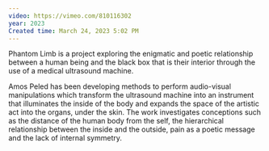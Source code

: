```yaml
---
video: https://vimeo.com/810116302
year: 2023
Created time: March 24, 2023 5:02 PM
---
```

Phantom Limb is a project exploring the enigmatic and poetic relationship between a human being and the black box that is their interior through the use of a medical ultrasound machine.

Amos Peled has been developing methods to perform audio-visual manipulations which transform the ultrasound machine into an instrument that illuminates the inside of the body and expands the space of the artistic act into the organs, under the skin. The work investigates conceptions such as the distance of the human body from the self, the hierarchical relationship between the inside and the outside, pain as a poetic message and the lack of internal symmetry.
